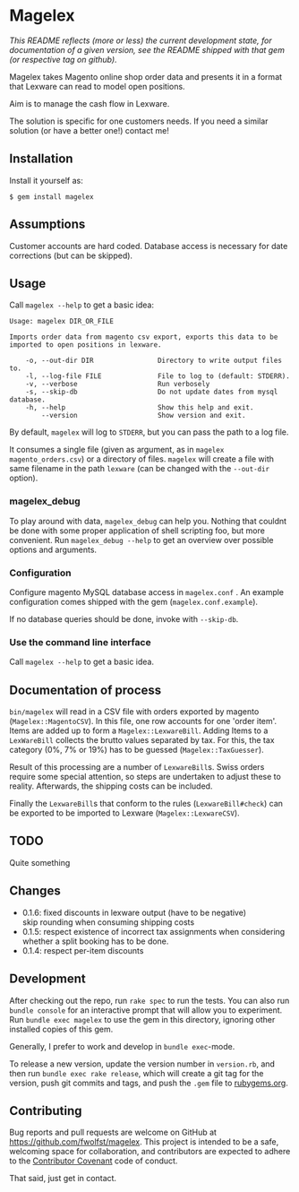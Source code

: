 # Magelex

*This README reflects (more or less) the current development state, for documentation of a given version, see the README shipped with that gem (or respective tag on github).*

Magelex takes Magento online shop order data and presents it in a format that Lexware can read to model open positions.

Aim is to manage the cash flow in Lexware.

The solution is specific for one customers needs.  If you need a similar solution (or have a better one!) contact me!

## Installation

Install it yourself as:

    $ gem install magelex

## Assumptions

Customer accounts are hard coded.  Database access is necessary for date corrections (but can be skipped).

## Usage

Call `magelex --help` to get a basic idea:

    Usage: magelex DIR_OR_FILE
    
    Imports order data from magento csv export, exports this data to be imported to open positions in lexware.
    
        -o, --out-dir DIR                Directory to write output files to.
        -l, --log-file FILE              File to log to (default: STDERR).
        -v, --verbose                    Run verbosely
        -s, --skip-db                    Do not update dates from mysql database.
        -h, --help                       Show this help and exit.
            --version                    Show version and exit.
    

By default, `magelex` will log to `STDERR`, but you can pass the path to a log file.

It consumes a single file (given as argument, as in `magelex magento_orders.csv`) or a directory of files.  `magelex` will create a file with same filename in the path `lexware` (can be changed with the `--out-dir` option).

### magelex_debug

To play around with data, `magelex_debug` can help you.  Nothing that couldnt be done with some proper application of shell scripting foo, but more convenient. Run  `magelex_debug --help` to get an overview over possible options and arguments.

### Configuration

Configure magento MySQL database access in `magelex.conf` .  An example configuration comes shipped with the gem (`magelex.conf.example`).

If no database queries should be done, invoke with `--skip-db`.

### Use the command line interface

Call `magelex --help` to get a basic idea.

## Documentation of process

`bin/magelex` will read in a CSV file with orders exported by magento (`Magelex::MagentoCSV`).  In this file, one row accounts for one 'order item'.  Items are added up to form a `Magelex::LexwareBill`.  Adding Items to a `LexWareBill` collects the brutto values separated by tax.  For this, the tax category (0%, 7% or 19%) has to be guessed (`Magelex::TaxGuesser`).

Result of this processing are a number of `LexwareBill`s.
Swiss orders require some special attention, so steps are undertaken to adjust these to reality.  Afterwards, the shipping costs can be included.

Finally the `LexwareBill`s that conform to the rules (`LexwareBill#check`) can be exported to be imported to Lexware (`Magelex::LexwareCSV`).

## TODO

Quite something

## Changes

  - 0.1.6:
    fixed discounts in lexware output (have to be negative)\
    skip rounding when consuming shipping costs
  - 0.1.5:
    respect existence of incorrect tax assignments when considering whether a split booking has to be done.
  - 0.1.4:
    respect per-item discounts

## Development

After checking out the repo, run `rake spec` to run the tests. You can also run `bundle console` for an interactive prompt that will allow you to experiment. Run `bundle exec magelex` to use the gem in this directory, ignoring other installed copies of this gem.

Generally, I prefer to work and develop in `bundle exec`-mode.

To release a new version, update the version number in `version.rb`, and then run `bundle exec rake release`, which will create a git tag for the version, push git commits and tags, and push the `.gem` file to [rubygems.org](https://rubygems.org).

## Contributing

Bug reports and pull requests are welcome on GitHub at https://github.com/fwolfst/magelex. This project is intended to be a safe, welcoming space for collaboration, and contributors are expected to adhere to the [Contributor Covenant](http://contributor-covenant.org) code of conduct.

That said, just get in contact.
